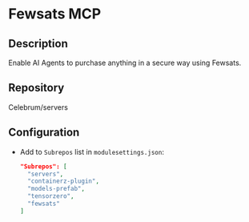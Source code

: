 # Fewsats MCP

## Description
Enable AI Agents to purchase anything in a secure way using Fewsats.

## Repository
Celebrum/servers

## Configuration
- Add to `Subrepos` list in `modulesettings.json`:
  ```json
  "Subrepos": [
    "servers",
    "containerz-plugin",
    "models-prefab",
    "tensorzero",
    "fewsats"
  ]
  ```
